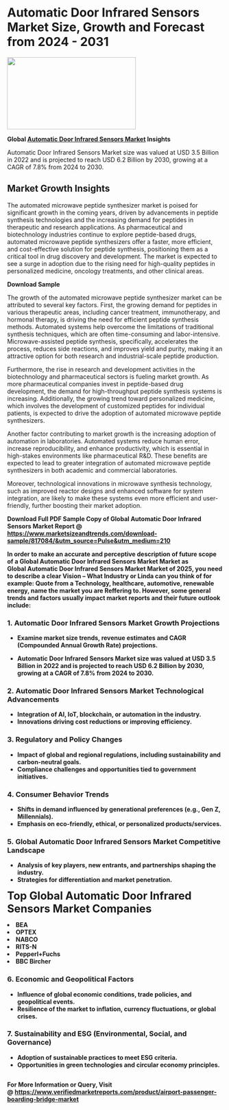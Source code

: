 <H1>Automatic Door Infrared Sensors Market Size, Growth and Forecast from 2024 - 2031</H1><img class="aligncenter size-medium wp-image-584254" src="https://thirdeyenews.in/wp-content/uploads/2024/09/Global-Market-Research-300x168.jpeg" alt="" width="300" height="168" /><p><strong>Global&nbsp;<a href="https://www.marketsizeandtrends.com/download-sample/817084/&amp;utm_source=Pulse&amp;utm_medium=210">Automatic Door Infrared Sensors Market</a> Insights</strong></p><p>Automatic Door Infrared Sensors Market size was valued at USD 3.5 Billion in 2022 and is projected to reach USD 6.2 Billion by 2030, growing at a CAGR of 7.8% from 2024 to 2030.</p><p><h2>Market Growth Insights</h2> <p>The automated microwave peptide synthesizer market is poised for significant growth in the coming years, driven by advancements in peptide synthesis technologies and the increasing demand for peptides in therapeutic and research applications. As pharmaceutical and biotechnology industries continue to explore peptide-based drugs, automated microwave peptide synthesizers offer a faster, more efficient, and cost-effective solution for peptide synthesis, positioning them as a critical tool in drug discovery and development. The market is expected to see a surge in adoption due to the rising need for high-quality peptides in personalized medicine, oncology treatments, and other clinical areas.</p> <p><strong>Download Sample</strong></p> <p>The growth of the automated microwave peptide synthesizer market can be attributed to several key factors. First, the growing demand for peptides in various therapeutic areas, including cancer treatment, immunotherapy, and hormonal therapy, is driving the need for efficient peptide synthesis methods. Automated systems help overcome the limitations of traditional synthesis techniques, which are often time-consuming and labor-intensive. Microwave-assisted peptide synthesis, specifically, accelerates the process, reduces side reactions, and improves yield and purity, making it an attractive option for both research and industrial-scale peptide production.</p> <p>Furthermore, the rise in research and development activities in the biotechnology and pharmaceutical sectors is fueling market growth. As more pharmaceutical companies invest in peptide-based drug development, the demand for high-throughput peptide synthesis systems is increasing. Additionally, the growing trend toward personalized medicine, which involves the development of customized peptides for individual patients, is expected to drive the adoption of automated microwave peptide synthesizers.</p> <p>Another factor contributing to market growth is the increasing adoption of automation in laboratories. Automated systems reduce human error, increase reproducibility, and enhance productivity, which is essential in high-stakes environments like pharmaceutical R&D. These benefits are expected to lead to greater integration of automated microwave peptide synthesizers in both academic and commercial laboratories.</p> <p>Moreover, technological innovations in microwave synthesis technology, such as improved reactor designs and enhanced software for system integration, are likely to make these systems even more efficient and user-friendly, further boosting their market adoption.</p> <p><strong></p><p><span class=""><strong>Download Full PDF Sample Copy of Global Automatic Door Infrared Sensors Market Report</strong> @ <a href="https://www.marketsizeandtrends.com/download-sample/817084/&amp;utm_source=Pulse&amp;utm_medium=210" target="_blank">https://www.marketsizeandtrends.com/download-sample/817084/&amp;utm_source=Pulse&amp;utm_medium=210</a></span></p><p>In order to make an accurate and perceptive description of future scope of a Global&nbsp;Automatic Door Infrared Sensors Market Market as Global&nbsp;Automatic Door Infrared Sensors Market Market of 2025, you need to describe a clear Vision &ndash; What Industry or Linda can you think of for example: Quote from a Technology, healthcare, automotive, renewable energy, name the market you are Reffering to. However, some general trends and factors usually impact market reports and their future outlook include:</p><h3>1.&nbsp;<strong>Automatic Door Infrared Sensors Market Growth Projections</strong></h3><ul><li>Examine market size trends, revenue estimates and CAGR (Compounded Annual Growth Rate) projections.</li><li><p>Automatic Door Infrared Sensors Market size was valued at USD 3.5 Billion in 2022 and is projected to reach USD 6.2 Billion by 2030, growing at a CAGR of 7.8% from 2024 to 2030.</p></li></ul><h3>2.&nbsp;<strong>Automatic Door Infrared Sensors Market Technological Advancements</strong></h3><ul><li>Integration of AI, IoT, blockchain, or automation in the industry.</li><li>Innovations driving cost reductions or improving efficiency.</li></ul><h3>3.&nbsp;<strong>Regulatory and Policy Changes</strong></h3><ul><li>Impact of global and regional regulations, including sustainability and carbon-neutral goals.</li><li>Compliance challenges and opportunities tied to government initiatives.</li></ul><h3>4.&nbsp;<strong>Consumer Behavior Trends</strong></h3><ul><li>Shifts in demand influenced by generational preferences (e.g., Gen Z, Millennials).</li><li>Emphasis on eco-friendly, ethical, or personalized products/services.</li></ul><h3>5.&nbsp;<strong>Global Automatic Door Infrared Sensors Market Competitive Landscape</strong></h3><ul><li>Analysis of key players, new entrants, and partnerships shaping the industry.</li><li>Strategies for differentiation and market penetration.</li></ul><p data-pm-slice="1 1 []"><span style="color: inherit; font-family: inherit; font-size: 25px;">Top Global Automatic Door Infrared Sensors Market Companies</span></p><div class="" data-test-id=""><p><li>BEA</li><li> OPTEX</li><li> NABCO</li><li> RITS-N</li><li> Pepperl+Fuchs</li><li> BBC Bircher</li></p></div><h3>6.&nbsp;<strong>Economic and Geopolitical Factors</strong></h3><ul><li>Influence of global economic conditions, trade policies, and geopolitical events.</li><li>Resilience of the market to inflation, currency fluctuations, or global crises.</li></ul><h3>7.&nbsp;<strong>Sustainability and ESG (Environmental, Social, and Governance)</strong></h3><ul><li>Adoption of sustainable practices to meet ESG criteria.</li><li>Opportunities in green technologies and circular economy principles.</li></ul><h2><strong style="font-size: 14px;">For More Information or Query, Visit @&nbsp;</strong><a style="background-color: #ffffff; font-size: 14px;" href="https://www.marketsizeandtrends.com/report/automatic-door-infrared-sensors-market/" target="_blank">https://www.verifiedmarketreports.com/product/airport-passenger-boarding-bridge-market</a></h2>
